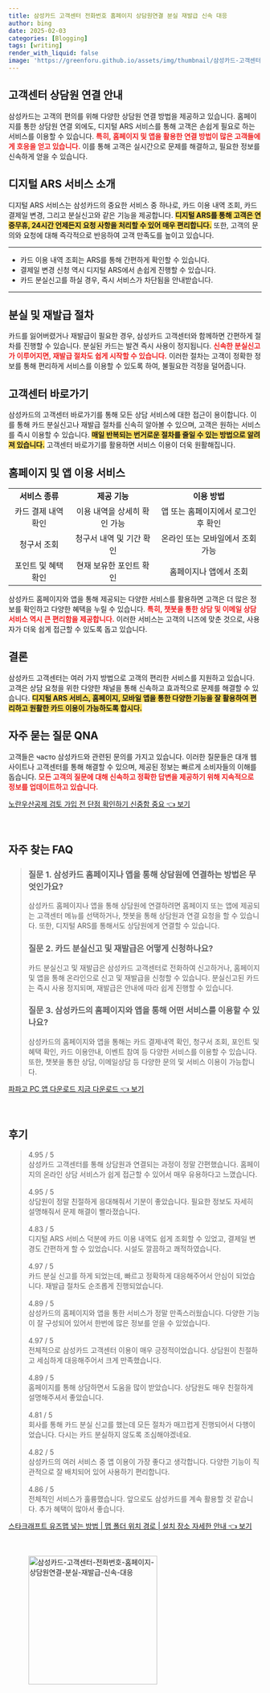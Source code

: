 ```yaml
---
title: 삼성카드 고객센터 전화번호 홈페이지 상담원연결 분실 재발급 신속 대응
author: bing
date: 2025-02-03
categories: [Blogging]
tags: [writing]
render_with_liquid: false
image: 'https://greenforu.github.io/assets/img/thumbnail/삼성카드-고객센터-전화번호-홈페이지-상담원연결-분실-재발급-신속-대응.webp'
---
```



<h2 id='고객센터 상담원 연결 안내'>고객센터 상담원 연결 안내</h2>

<p>삼성카드는 고객의 편의를 위해 다양한 상담원 연결 방법을 제공하고 있습니다. 홈페이지를 통한 상담원 연결 외에도, 디지털 ARS 서비스를 통해 고객은 손쉽게 필요로 하는 서비스를 이용할 수 있습니다. <b><span style="color: #ee2323;">특히, 홈페이지 및 앱을 활용한 연결 방법이 많은 고객들에게 호응을 얻고 있습니다.</span></b> 이를 통해 고객은 실시간으로 문제를 해결하고, 필요한 정보를 신속하게 얻을 수 있습니다.</p>

<h2 id='디지털 ARS 서비스 소개'>디지털 ARS 서비스 소개</h2>

<p>디지털 ARS 서비스는 삼성카드의 중요한 서비스 중 하나로, 카드 이용 내역 조회, 카드 결제일 변경, 그리고 분실신고와 같은 기능을 제공합니다. <b><span style="background-color: #ffe066;">디지털 ARS를 통해 고객은 연중무휴, 24시간 언제든지 요청 사항을 처리할 수 있어 매우 편리합니다.</span></b> 또한, 고객의 문의와 요청에 대해 즉각적으로 반응하여 고객 만족도를 높이고 있습니다.</p>

<hr />

<ul>
    <li>카드 이용 내역 조회는 ARS를 통해 간편하게 확인할 수 있습니다.</li>
    <li>결제일 변경 신청 역시 디지털 ARS에서 손쉽게 진행할 수 있습니다.</li>
    <li>카드 분실신고를 하실 경우, 즉시 서비스가 차단됨을 안내받습니다.</li>
</ul>

<hr />

<h2 id='분실 및 재발급 절차'>분실 및 재발급 절차</h2>

<p>카드를 잃어버렸거나 재발급이 필요한 경우, 삼성카드 고객센터와 함께하면 간편하게 절차를 진행할 수 있습니다. 분실된 카드는 발견 즉시 사용이 정지됩니다. <b><span style="color: #ee2323;">신속한 분실신고가 이루어지면, 재발급 절차도 쉽게 시작할 수 있습니다.</span></b> 이러한 절차는 고객이 정확한 정보를 통해 편리하게 서비스를 이용할 수 있도록 하여, 불필요한 걱정을 덜어줍니다.</p>

<h2 id='고객센터 바로가기'>고객센터 바로가기</h2>

<p>삼성카드의 고객센터 바로가기를 통해 모든 상담 서비스에 대한 접근이 용이합니다. 이를 통해 카드 분실신고나 재발급 절차를 신속히 알아볼 수 있으며, 고객은 원하는 서비스를 즉시 이용할 수 있습니다. <b><span style="background-color: #ffe066;">매일 반복되는 번거로운 절차를 줄일 수 있는 방법으로 알려져 있습니다.</span></b> 고객센터 바로가기를 활용하면 서비스 이용이 더욱 원활해집니다.</p>

<h2 id='홈페이지 및 앱 이용 서비스'>홈페이지 및 앱 이용 서비스</h2>

<table>
    <tr>
        <td style="text-align: center; height: 17px;"><b>서비스 종류</b></td>
        <td style="text-align: center; height: 17px;"><b>제공 기능</b></td>
        <td style="text-align: center; height: 17px;"><b>이용 방법</b></td>
    </tr>
    <tr>
        <td style="text-align: center; height: 17px;">카드 결제 내역 확인</td>
        <td style="text-align: center; height: 17px;">이용 내역을 상세히 확인 가능</td>
        <td style="text-align: center; height: 17px;">앱 또는 홈페이지에서 로그인 후 확인</td>
    </tr>
    <tr>
        <td style="text-align: center; height: 17px;">청구서 조회</td>
        <td style="text-align: center; height: 17px;">청구서 내역 및 기간 확인</td>
        <td style="text-align: center; height: 17px;">온라인 또는 모바일에서 조회 가능</td>
    </tr>
    <tr>
        <td style="text-align: center; height: 17px;">포인트 및 혜택 확인</td>
        <td style="text-align: center; height: 17px;">현재 보유한 포인트 확인</td>
        <td style="text-align: center; height: 17px;">홈페이지나 앱에서 조회</td>
    </tr>
</table>

<p>삼성카드 홈페이지와 앱을 통해 제공되는 다양한 서비스를 활용하면 고객은 더 많은 정보를 확인하고 다양한 혜택을 누릴 수 있습니다. <b><span style="color: #ee2323;">특히, 챗봇을 통한 상담 및 이메일 상담 서비스 역시 큰 편리함을 제공합니다.</span></b> 이러한 서비스는 고객의 니즈에 맞춘 것으로, 사용자가 더욱 쉽게 접근할 수 있도록 돕고 있습니다.</p>

<h2 id='결론'>결론</h2>

<p>삼성카드 고객센터는 여러 가지 방법으로 고객의 편리한 서비스를 지원하고 있습니다. 고객은 상담 요청을 위한 다양한 채널을 통해 신속하고 효과적으로 문제를 해결할 수 있습니다. <b><span style="background-color: #ffe066;">디지털 ARS 서비스, 홈페이지, 모바일 앱을 통한 다양한 기능을 잘 활용하여 편리하고 원활한 카드 이용이 가능하도록 합시다.</span></b></p>

<h2 id='자주 묻는 질문 QNA'>자주 묻는 질문 QNA</h2>

<p>고객들은 часто 삼성카드와 관련된 문의를 가지고 있습니다. 이러한 질문들은 대개 웹사이트나 고객센터를 통해 해결할 수 있으며, 제공된 정보는 빠르게 소비자들의 이해를 돕습니다. <b><span style="color: #ee2323;">모든 고객의 질문에 대해 신속하고 정확한 답변을 제공하기 위해 지속적으로 정보를 업데이트하고 있습니다.</span></b></p>


<p><a class="click-button" title="노란우산공제 검토 가입 전 단점 확인하기 신중함 중요" href="https://greenforu.github.io/posts/%EB%85%B8%EB%9E%80%EC%9A%B0%EC%82%B0%EA%B3%B5%EC%A0%9C-%EA%B2%80%ED%86%A0-%EA%B0%80%EC%9E%85-%EC%A0%84-%EB%8B%A8%EC%A0%90-%ED%99%95%EC%9D%B8%ED%95%98%EA%B8%B0-%EC%8B%A0%EC%A4%91%ED%95%A8-%EC%A4%91%EC%9A%94/" rel="dofollow">노란우산공제 검토 가입 전 단점 확인하기 신중함 중요 👈 보기</a></p><br>
<h2 id='자주_찾는_FAQ'>자주 찾는 FAQ</h2>
<div itemscope="" itemtype="https://schema.org/FAQPage">
<blockquote>
<div itemscope="" itemprop="mainEntity" itemtype="https://schema.org/Question">
<h3 itemprop="name">질문 1. 삼성카드 홈페이지나 앱을 통해 상담원에 연결하는 방법은 무엇인가요?</h3>
<div itemscope="" itemprop="acceptedAnswer" itemtype="https://schema.org/Answer">
<span itemprop="text">
<p>삼성카드 홈페이지나 앱을 통해 상담원에 연결하려면 홈페이지 또는 앱에 제공되는 고객센터 메뉴를 선택하거나, 챗봇을 통해 상담원과 연결 요청을 할 수 있습니다. 또한, 디지털 ARS를 통해서도 상담원에게 연결할 수 있습니다.</p>
</span>
</div>
</div>
<div itemscope="" itemprop="mainEntity" itemtype="https://schema.org/Question">
<h3 itemprop="name">질문 2. 카드 분실신고 및 재발급은 어떻게 신청하나요?</h3>
<div itemscope="" itemprop="acceptedAnswer" itemtype="https://schema.org/Answer">
<span itemprop="text">
<p>카드 분실신고 및 재발급은 삼성카드 고객센터로 전화하여 신고하거나, 홈페이지 및 앱을 통해 온라인으로 신고 및 재발급을 신청할 수 있습니다. 분실신고된 카드는 즉시 사용 정지되며, 재발급은 안내에 따라 쉽게 진행할 수 있습니다.</p>
</span>
</div>
</div>
<div itemscope="" itemprop="mainEntity" itemtype="https://schema.org/Question">
<h3 itemprop="name">질문 3. 삼성카드의 홈페이지와 앱을 통해 어떤 서비스를 이용할 수 있나요?</h3>
<div itemscope="" itemprop="acceptedAnswer" itemtype="https://schema.org/Answer">
<span itemprop="text">
<p>삼성카드의 홈페이지와 앱을 통해는 카드 결제내역 확인, 청구서 조회, 포인트 및 혜택 확인, 카드 이용안내, 이벤트 참여 등 다양한 서비스를 이용할 수 있습니다. 또한, 챗봇을 통한 상담, 이메일상담 등 다양한 문의 및 서비스 이용이 가능합니다.</p>
</span>
</div>
</div>
</blockquote>
</div>
<p><a class="click-button" title="파파고 PC 앱 다운로드 지금 다운로드" href="https://greenforu.github.io/posts/%ED%8C%8C%ED%8C%8C%EA%B3%A0-PC-%EC%95%B1-%EB%8B%A4%EC%9A%B4%EB%A1%9C%EB%93%9C-%EC%A7%80%EA%B8%88-%EB%8B%A4%EC%9A%B4%EB%A1%9C%EB%93%9C/" rel="dofollow">파파고 PC 앱 다운로드 지금 다운로드 👈 보기</a></p><br>
<h2 id='후기'>후기</h2>
<div itemscope itemtype="https://schema.org/Product">
  <blockquote>
  <div itemprop="review" itemscope itemtype="https://schema.org/Review">
      <div itemprop="reviewRating" itemscope itemtype="https://schema.org/Rating"> <span itemprop="ratingValue">4.95</span> / <span itemprop="bestRating">5</span> </div>
      <span itemprop="reviewBody">삼성카드 고객센터를 통해 상담원과 연결되는 과정이 정말 간편했습니다. 홈페이지의 온라인 상담 서비스가 쉽게 접근할 수 있어서 매우 유용하다고 느꼈습니다.</span>
  </div>
  <br>
  <div itemprop="review" itemscope itemtype="https://schema.org/Review">
      <div itemprop="reviewRating" itemscope itemtype="https://schema.org/Rating"> <span itemprop="ratingValue">4.95</span> / <span itemprop="bestRating">5</span> </div>
      <span itemprop="reviewBody">상담원이 정말 친절하게 응대해줘서 기분이 좋았습니다. 필요한 정보도 자세히 설명해줘서 문제 해결이 빨라졌습니다.</span>
  </div>
  <br>
  <div itemprop="review" itemscope itemtype="https://schema.org/Review">
      <div itemprop="reviewRating" itemscope itemtype="https://schema.org/Rating"> <span itemprop="ratingValue">4.83</span> / <span itemprop="bestRating">5</span> </div>
      <span itemprop="reviewBody">디지털 ARS 서비스 덕분에 카드 이용 내역도 쉽게 조회할 수 있었고, 결제일 변경도 간편하게 할 수 있었습니다. 시설도 깔끔하고 쾌적하였습니다.</span>
  </div>
  <br>
  <div itemprop="review" itemscope itemtype="https://schema.org/Review">
      <div itemprop="reviewRating" itemscope itemtype="https://schema.org/Rating"> <span itemprop="ratingValue">4.97</span> / <span itemprop="bestRating">5</span> </div>
      <span itemprop="reviewBody">카드 분실 신고를 하게 되었는데, 빠르고 정확하게 대응해주어서 안심이 되었습니다. 재발급 절차도 순조롭게 진행되었습니다.</span>
  </div>
  <br>
  <div itemprop="review" itemscope itemtype="https://schema.org/Review">
      <div itemprop="reviewRating" itemscope itemtype="https://schema.org/Rating"> <span itemprop="ratingValue">4.89</span> / <span itemprop="bestRating">5</span> </div>
      <span itemprop="reviewBody">삼성카드의 홈페이지와 앱을 통한 서비스가 정말 만족스러웠습니다. 다양한 기능이 잘 구성되어 있어서 한번에 많은 정보를 얻을 수 있었습니다.</span>
  </div>
  <br>
  <div itemprop="review" itemscope itemtype="https://schema.org/Review">
      <div itemprop="reviewRating" itemscope itemtype="https://schema.org/Rating"> <span itemprop="ratingValue">4.97</span> / <span itemprop="bestRating">5</span> </div>
      <span itemprop="reviewBody">전체적으로 삼성카드 고객센터 이용이 매우 긍정적이었습니다. 상담원이 친절하고 세심하게 대응해주어서 크게 만족했습니다.</span>
  </div>
  <br>
  <div itemprop="review" itemscope itemtype="https://schema.org/Review">
      <div itemprop="reviewRating" itemscope itemtype="https://schema.org/Rating"> <span itemprop="ratingValue">4.89</span> / <span itemprop="bestRating">5</span> </div>
      <span itemprop="reviewBody">홈페이지를 통해 상담하면서 도움을 많이 받았습니다. 상담원도 매우 친절하게 설명해주셔서 좋았습니다.</span>
  </div>
  <br>
  <div itemprop="review" itemscope itemtype="https://schema.org/Review">
      <div itemprop="reviewRating" itemscope itemtype="https://schema.org/Rating"> <span itemprop="ratingValue">4.81</span> / <span itemprop="bestRating">5</span> </div>
      <span itemprop="reviewBody">회사를 통해 카드 분실 신고를 했는데 모든 절차가 매끄럽게 진행되어서 다행이었습니다. 다시는 카드 분실하지 않도록 조심해야겠네요.</span>
  </div>
  <br>
  <div itemprop="review" itemscope itemtype="https://schema.org/Review">
      <div itemprop="reviewRating" itemscope itemtype="https://schema.org/Rating"> <span itemprop="ratingValue">4.82</span> / <span itemprop="bestRating">5</span> </div>
      <span itemprop="reviewBody">삼성카드의 여러 서비스 중 앱 이용이 가장 좋다고 생각합니다. 다양한 기능이 직관적으로 잘 배치되어 있어 사용하기 편리합니다.</span>
  </div>
  <br>
  <div itemprop="review" itemscope itemtype="https://schema.org/Review">
      <div itemprop="reviewRating" itemscope itemtype="https://schema.org/Rating"> <span itemprop="ratingValue">4.86</span> / <span itemprop="bestRating">5</span> </div>
      <span itemprop="reviewBody">전체적인 서비스가 훌륭했습니다. 앞으로도 삼성카드를 계속 활용할 것 같습니다. 추가 혜택이 많아서 좋습니다.</span>
  </div>
  </blockquote>
</div>
<p><a class="click-button" title="스타크래프트 유즈맵 넣는 방법 | 맵 폴더 위치 경로 | 설치 장소 자세한 안내" href="https://greenforu.github.io/posts/%EC%8A%A4%ED%83%80%ED%81%AC%EB%9E%98%ED%94%84%ED%8A%B8-%EC%9C%A0%EC%A6%88%EB%A7%B5-%EB%84%A3%EB%8A%94-%EB%B0%A9%EB%B2%95-%EB%A7%B5-%ED%8F%B4%EB%8D%94-%EC%9C%84%EC%B9%98-%EA%B2%BD%EB%A1%9C-%EC%84%A4%EC%B9%98-%EC%9E%A5%EC%86%8C-%EC%9E%90%EC%84%B8%ED%95%9C-%EC%95%88%EB%82%B4/" rel="dofollow">스타크래프트 유즈맵 넣는 방법 | 맵 폴더 위치 경로 | 설치 장소 자세한 안내 👈 보기</a></p><br>
<figure class="image"><img src="https://greenforu.github.io/assets/img/thumbnail/삼성카드-고객센터-전화번호-홈페이지-상담원연결-분실-재발급-신속-대응.webp" alt="삼성카드-고객센터-전화번호-홈페이지-상담원연결-분실-재발급-신속-대응" width="256" height="256"></figure>